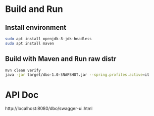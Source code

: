 # Build and Run
## Install environment
```bash
sudo apt install openjdk-8-jdk-headless
sudo apt install maven
```

## Build with Maven and Run raw distr
```bash
mvn clean verify
java -jar target/dbo-1.0-SNAPSHOT.jar --spring.profiles.active=it
```

# API Doc
http://localhost:8080/dbo/swagger-ui.html

